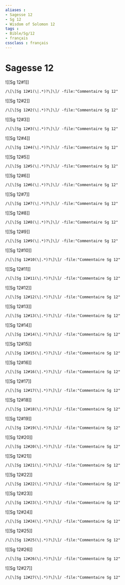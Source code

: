 ```yaml
---
aliases : 
- Sagesse 12
- Sg 12
- Wisdom of Solomon 12
tags : 
- Bible/Sg/12
- français
cssclass : français
---
```


# Sagesse 12

![[Sg 12#1]]

```query
/\[\[Sg 12#1(\|.*)?\]\]/ -file:"Commentaire Sg 12"
```

![[Sg 12#2]]

```query
/\[\[Sg 12#2(\|.*)?\]\]/ -file:"Commentaire Sg 12"
```

![[Sg 12#3]]

```query
/\[\[Sg 12#3(\|.*)?\]\]/ -file:"Commentaire Sg 12"
```

![[Sg 12#4]]

```query
/\[\[Sg 12#4(\|.*)?\]\]/ -file:"Commentaire Sg 12"
```

![[Sg 12#5]]

```query
/\[\[Sg 12#5(\|.*)?\]\]/ -file:"Commentaire Sg 12"
```

![[Sg 12#6]]

```query
/\[\[Sg 12#6(\|.*)?\]\]/ -file:"Commentaire Sg 12"
```

![[Sg 12#7]]

```query
/\[\[Sg 12#7(\|.*)?\]\]/ -file:"Commentaire Sg 12"
```

![[Sg 12#8]]

```query
/\[\[Sg 12#8(\|.*)?\]\]/ -file:"Commentaire Sg 12"
```

![[Sg 12#9]]

```query
/\[\[Sg 12#9(\|.*)?\]\]/ -file:"Commentaire Sg 12"
```

![[Sg 12#10]]

```query
/\[\[Sg 12#10(\|.*)?\]\]/ -file:"Commentaire Sg 12"
```

![[Sg 12#11]]

```query
/\[\[Sg 12#11(\|.*)?\]\]/ -file:"Commentaire Sg 12"
```

![[Sg 12#12]]

```query
/\[\[Sg 12#12(\|.*)?\]\]/ -file:"Commentaire Sg 12"
```

![[Sg 12#13]]

```query
/\[\[Sg 12#13(\|.*)?\]\]/ -file:"Commentaire Sg 12"
```

![[Sg 12#14]]

```query
/\[\[Sg 12#14(\|.*)?\]\]/ -file:"Commentaire Sg 12"
```

![[Sg 12#15]]

```query
/\[\[Sg 12#15(\|.*)?\]\]/ -file:"Commentaire Sg 12"
```

![[Sg 12#16]]

```query
/\[\[Sg 12#16(\|.*)?\]\]/ -file:"Commentaire Sg 12"
```

![[Sg 12#17]]

```query
/\[\[Sg 12#17(\|.*)?\]\]/ -file:"Commentaire Sg 12"
```

![[Sg 12#18]]

```query
/\[\[Sg 12#18(\|.*)?\]\]/ -file:"Commentaire Sg 12"
```

![[Sg 12#19]]

```query
/\[\[Sg 12#19(\|.*)?\]\]/ -file:"Commentaire Sg 12"
```

![[Sg 12#20]]

```query
/\[\[Sg 12#20(\|.*)?\]\]/ -file:"Commentaire Sg 12"
```

![[Sg 12#21]]

```query
/\[\[Sg 12#21(\|.*)?\]\]/ -file:"Commentaire Sg 12"
```

![[Sg 12#22]]

```query
/\[\[Sg 12#22(\|.*)?\]\]/ -file:"Commentaire Sg 12"
```

![[Sg 12#23]]

```query
/\[\[Sg 12#23(\|.*)?\]\]/ -file:"Commentaire Sg 12"
```

![[Sg 12#24]]

```query
/\[\[Sg 12#24(\|.*)?\]\]/ -file:"Commentaire Sg 12"
```

![[Sg 12#25]]

```query
/\[\[Sg 12#25(\|.*)?\]\]/ -file:"Commentaire Sg 12"
```

![[Sg 12#26]]

```query
/\[\[Sg 12#26(\|.*)?\]\]/ -file:"Commentaire Sg 12"
```

![[Sg 12#27]]

```query
/\[\[Sg 12#27(\|.*)?\]\]/ -file:"Commentaire Sg 12"
```

